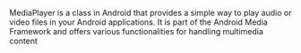 MediaPlayer is a class in Android that provides a simple way to play audio or video files in your Android applications. It is part of the Android Media Framework and offers various functionalities for handling multimedia content




